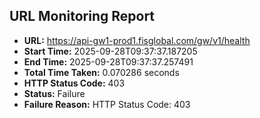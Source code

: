 ## URL Monitoring Report

- **URL:** https://api-gw1-prod1.fisglobal.com/gw/v1/health
- **Start Time:** 2025-09-28T09:37:37.187205
- **End Time:** 2025-09-28T09:37:37.257491
- **Total Time Taken:** 0.070286 seconds
- **HTTP Status Code:** 403
- **Status:** Failure
- **Failure Reason:** HTTP Status Code: 403
